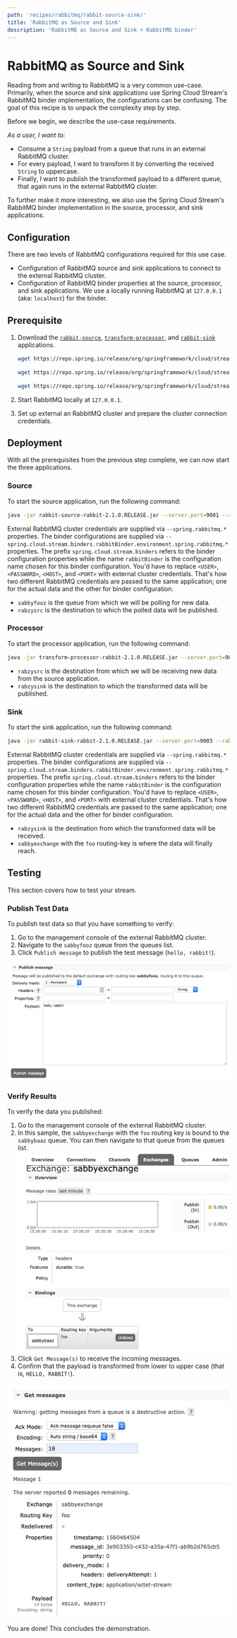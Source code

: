```yaml
---
path: 'recipes/rabbitmq/rabbit-source-sink/'
title: 'RabbitMQ as Source and Sink'
description: 'RabbitMQ as Source and Sink + RabbitMQ binder'
---
```


# RabbitMQ as Source and Sink

Reading from and writing to RabbitMQ is a very common use-case. Primarily, when the source and sink applications use Spring Cloud Stream's RabbitMQ binder implementation, the configurations can be confusing.
The goal of this recipe is to unpack the complexity step by step.

Before we begin, we describe the use-case requirements.

_As a user, I want to:_

- Consume a `String` payload from a queue that runs in an external RabbitMQ cluster.
- For every payload, I want to transform it by converting the received `String` to uppercase.
- Finally, I want to publish the transformed payload to a different queue, that again runs in the external RabbitMQ cluster.

To further make it more interesting, we also use the Spring Cloud Stream's RabbitMQ binder implementation in the source, processor, and sink applications.

## Configuration

There are two levels of RabbitMQ configurations required for this use case.

- Configuration of RabbitMQ source and sink applications to connect to the external RabbitMQ cluster.
- Configuration of RabbitMQ binder properties at the source, processor, and sink applications. We use a locally running RabbitMQ at `127.0.0.1` (aka: `localhost`) for the binder.

## Prerequisite

1. Download the [`rabbit-source`](https://github.com/spring-cloud-stream-app-starters/rabbit/blob/master/spring-cloud-starter-stream-source-rabbit/README.adoc), [`transform-processor`](https://github.com/spring-cloud-stream-app-starters/transform/blob/master/spring-cloud-starter-stream-processor-transform/README.adoc), and [`rabbit-sink`](https://github.com/spring-cloud-stream-app-starters/rabbit/blob/master/spring-cloud-starter-stream-sink-rabbit/README.adoc) applications.

   ```bash
   wget https://repo.spring.io/release/org/springframework/cloud/stream/app/rabbit-source-rabbit/2.1.0.RELEASE/rabbit-source-rabbit-2.1.0.RELEASE.jar
   ```

   ```bash
   wget https://repo.spring.io/release/org/springframework/cloud/stream/app/transform-processor-rabbit/2.1.0.RELEASE/transform-processor-rabbit-2.1.0.RELEASE.jar
   ```

   ```bash
   wget https://repo.spring.io/release/org/springframework/cloud/stream/app/rabbit-sink-rabbit/2.1.0.RELEASE/rabbit-sink-rabbit-2.1.0.RELEASE.jar
   ```

1. Start RabbitMQ locally at `127.0.0.1`.
1. Set up external an RabbitMQ cluster and prepare the cluster connection credentials.

## Deployment

With all the prerequisites from the previous step complete, we can now start the three applications.

### Source

To start the source application, run the following command:

```bash
java -jar rabbit-source-rabbit-2.1.0.RELEASE.jar --server.port=9001 --rabbit.queues=sabbyfooz --spring.rabbitmq.addresses=amqp://<USER>:<PASSWORD>@<HOST>:<PORT> --spring.rabbitmq.username=<USER> --spring.rabbitmq.password=<PASSWORD> --spring.cloud.stream.binders.rabbitBinder.type=rabbit --spring.cloud.stream.binders.rabbitBinder.environment.spring.rabbitmq.addresses=amqp://guest:guest@127.0.0.1:5672 --spring.cloud.stream.bindings.output.destination=rabzysrc
```

<!--NOTE-->

External RabbitMQ cluster credentials are supplied via `--spring.rabbitmq.*` properties.
The binder configurations are supplied via `--spring.cloud.stream.binders.rabbitBinder.environment.spring.rabbitmq.*` properties.
The prefix `spring.cloud.stream.binders` refers to the binder configuration properties while the name `rabbitBinder` is the configuration name chosen for this binder configuration.
You'd have to replace `<USER>`, `<PASSWORD>`, `<HOST>`, and `<PORT>` with external cluster credentials.
That's how two different RabbitMQ credentials are passed to the same application; one for the actual data and the other for binder configuration.

<!--END_NOTE-->

<!--NOTE-->

- `sabbyfooz` is the queue from which we will be polling for new data.
- `rabzysrc` is the destination to which the polled data will be published.

<!--END_NOTE-->

### Processor

To start the processor application, run the following command:

```bash
java -jar transform-processor-rabbit-2.1.0.RELEASE.jar --server.port=9002 --spring.cloud.stream.binders.rabbitBinder.type=rabbit --spring.cloud.stream.binders.rabbitBinder.environment.spring.rabbitmq.addresses=amqp://guest:guest@127.0.0.1:5672 --spring.cloud.stream.bindings.input.destination=rabzysrc --spring.cloud.stream.bindings.output.destination=rabzysink --transformer.expression='''payload.toUpperCase()'''
```

<!--NOTE-->

- `rabzysrc` is the destination from which we will be receiving new data from the source application.
- `rabzysink` is the destination to which the transformed data will be published.

<!--END_NOTE-->

### Sink

To start the sink application, run the following command:

```bash
java -jar rabbit-sink-rabbit-2.1.0.RELEASE.jar --server.port=9003 --rabbit.exchange=sabbyexchange --rabbit.routing-key=foo --spring.rabbitmq.addresses=amqp://<USER>:<PASSWORD>@<HOST>:<PORT> --spring.rabbitmq.username=<USER> --spring.rabbitmq.password=<PASSWORD> --spring.cloud.stream.binders.rabbitBinder.type=rabbit --spring.cloud.stream.binders.rabbitBinder.environment.spring.rabbitmq.addresses=amqp://guest:guest@127.0.0.1:5672 --spring.cloud.stream.bindings.input.destination=rabzysink
```

<!--NOTE-->

External RabbitMQ cluster credentials are supplied via `--spring.rabbitmq.*` properties.
The binder configurations are supplied via `--spring.cloud.stream.binders.rabbitBinder.environment.spring.rabbitmq.*` properties.
The prefix `spring.cloud.stream.binders` refers to the binder configuration properties while the name `rabbitBinder` is the configuration name chosen for this binder configuration.
You'd have to replace `<USER>`, `<PASSWORD>`, `<HOST>`, and `<PORT>` with external cluster credentials.
That's how two different RabbitMQ credentials are passed to the same application; one for the actual data and the other for binder configuration.

<!--END_NOTE-->

<!--NOTE-->

- `rabzysink` is the destination from which the transformed data will be received.
- `sabbyexchange` with the `foo` routing-key is where the data will finally reach.

<!--END_NOTE-->

## Testing

This section covers how to test your stream.

### Publish Test Data

To publish test data so that you have something to verify:

1. Go to the management console of the external RabbitMQ cluster.
1. Navigate to the `sabbyfooz` queue from the queues list.
1. Click `Publish message` to publish the test message (`hello, rabbit!`).

![Publish Test Message](images/Publish_Test_Message.png)

### Verify Results

To verify the data you published:

1. Go to the management console of the external RabbitMQ cluster.
1. In this sample, the `sabbyexchange` with the `foo` routing key is bound to the `sabbybaaz` queue. You can then navigate to that queue from the queues list.
   ![Exchange and Queue Binding](images/Bind_Exchange_To_Queue.png)
1. Click `Get Message(s)` to receive the incoming messages.
1. Confirm that the payload is transformed from lower to upper case (that is, `HELLO, RABBIT!`).

![Publish Test Message](images/Receive_Test_Message.png)

You are done! This concludes the demonstration.
